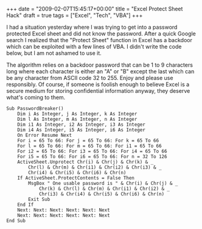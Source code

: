 +++
date = "2009-02-07T15:45:17+00:00"
title = "Excel Protect Sheet Hack"
draft = true
tags = ["Excel", "Tech", "VBA"]
+++

I had a situation yesterday where I was trying to get into a password protected Excel sheet and did not know the password. After a quick Google search I realized that the "Protect Sheet" function in Excel has a backdoor which can be exploited with a few lines of VBA. I didn't write the code below, but I am not ashamed to use it. 

The algorithm relies on a backdoor password that can be 1 to 9 characters long where each character is either an "A" or "B" except the last which can be any character from ASCII code 32 to 255. Enjoy and please use responsibly. Of course, if someone is foolish enough to believe Excel is a secure medium for storing confidential information anyway, they deserve what's coming to them. 

```
Sub PasswordBreaker() 
	Dim i As Integer, j As Integer, k As Integer 
	Dim l As Integer, m As Integer, n As Integer 
	Dim i1 As Integer, i2 As Integer, i3 As Integer 
	Dim i4 As Integer, i5 As Integer, i6 As Integer 
	On Error Resume Next 
	For i = 65 To 66: For j = 65 To 66: For k = 65 To 66 
	For l = 65 To 66: For m = 65 To 66: For i1 = 65 To 66 
	For i2 = 65 To 66: For i3 = 65 To 66: For i4 = 65 To 66 
	For i5 = 65 To 66: For i6 = 65 To 66: For n = 32 To 126 
	ActiveSheet.Unprotect Chr(i) & Chr(j) & Chr(k) & _ 
		Chr(l) & Chr(m) & Chr(i1) & Chr(i2) & Chr(i3) & _ 
		Chr(i4) & Chr(i5) & Chr(i6) & Chr(n) 
	If ActiveSheet.ProtectContents = False Then 
		MsgBox " One usable password is " & Chr(i) & Chr(j) & _ 
			Chr(k) & Chr(l) & Chr(m) & Chr(i1) & Chr(i2) & _ 
			Chr(i3) & Chr(i4) & Chr(i5) & Chr(i6) & Chr(n) 
		Exit Sub 
	End If 
	Next: Next: Next: Next: Next: Next 
	Next: Next: Next: Next: Next: Next 
End Sub
```